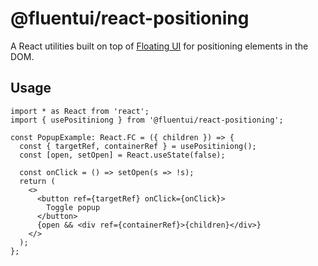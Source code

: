 # @fluentui/react-positioning

A React utilities built on top of [Floating UI](https://floating-ui.com/) for positioning elements in the DOM.

## Usage

```tsx
import * as React from 'react';
import { usePositiniong } from '@fluentui/react-positioning';

const PopupExample: React.FC = ({ children }) => {
  const { targetRef, containerRef } = usePositiniong();
  const [open, setOpen] = React.useState(false);

  const onClick = () => setOpen(s => !s);
  return (
    <>
      <button ref={targetRef} onClick={onClick}>
        Toggle popup
      </button>
      {open && <div ref={containerRef}>{children}</div>}
    </>
  );
};
```
